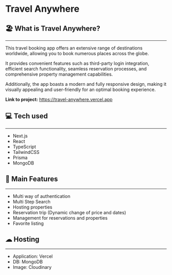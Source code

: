 # Travel Anywhere

## 🏖 What is Travel Anywhere?

<hr>

This travel booking app offers an extensive range of destinations worldwide, allowing you to book numerous places across the globe.

It provides convenient features such as third-party login integration, efficient search functionality, seamless reservation processes, and comprehensive property management capabilities.

Additionally, the app boasts a modern and fully responsive design, making it visually appealing and user-friendly for an optimal booking experience.

**Link to project:** https://travel-anywhere.vercel.app

## 💻 Tech used

<hr>

- Next.js
- React
- TypeScript
- TailwindCSS
- Prisma
- MongoDB

## 📱 Main Features

<hr>

- Multi way of authentication
- Multi Step Search
- Hosting properties
- Reservation trip (Dynamic change of price and dates)
- Management for reservations and properties
- Favorite listing

## ☁︎ Hosting

<hr>

- Application: Vercel
- DB: MongoDB
- Image: Cloudinary
